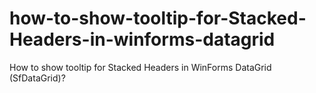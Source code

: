# how-to-show-tooltip-for-Stacked-Headers-in-winforms-datagrid
How to show tooltip for Stacked Headers in WinForms DataGrid (SfDataGrid)?
